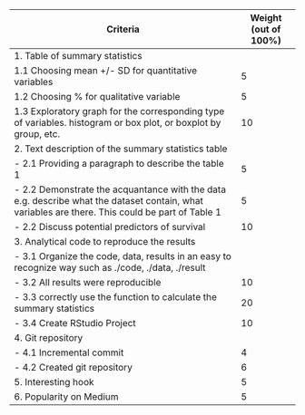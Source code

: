 |Criteria|Weight (out of 100%)|
|--------|--------------------|
|1. Table of summary statistics	||
|1.1 Choosing mean +/- SD for quantitative variables|	5|
|1.2 Choosing % for qualitative variable|	5|
|1.3 Exploratory graph for the corresponding type of variables. histogram or box plot, or boxplot by group, etc.|	10|
|2. Text description of the summary statistics table	||
|- 2.1 Providing a paragraph to describe the table 1|	5|
|- 2.2 Demonstrate the acquantance with the data e.g. describe what the dataset contain, what variables are there. This could be part of Table 1|	5|
|- 2.2 Discuss potential predictors of survival|10
|3. Analytical code to reproduce the results||
|- 3.1 Organize the code, data, results in an easy to recognize way such as ./code, ./data, ./result|	|
|- 3.2 All results were reproducible|10|
|- 3.3 correctly use the function to calculate the summary statistics|20|
|- 3.4 Create RStudio Project|10|
|4. Git repository	||
|- 4.1 Incremental commit|4|
|- 4.2 Created git repository|6|
|5. Interesting hook|5|
|6. Popularity on Medium|5|

